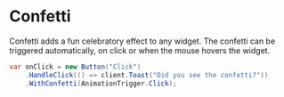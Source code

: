 # Confetti

Confetti adds a fun celebratory effect to any widget. The confetti can be
triggered automatically, on click or when the mouse hovers the widget.

```csharp demo
var onClick = new Button("Click")
    .HandleClick(() => client.Toast("Did you see the confetti?"))
    .WithConfetti(AnimationTrigger.Click);
```

<WidgetDocs Type="Ivy.Confetti" ExtensionTypes="Ivy.ConfettiExtensions" SourceUrl="https://github.com/Ivy-Interactive/Ivy-Framework/blob/main/Ivy/Widgets/Effects/Confetti.cs"/>
